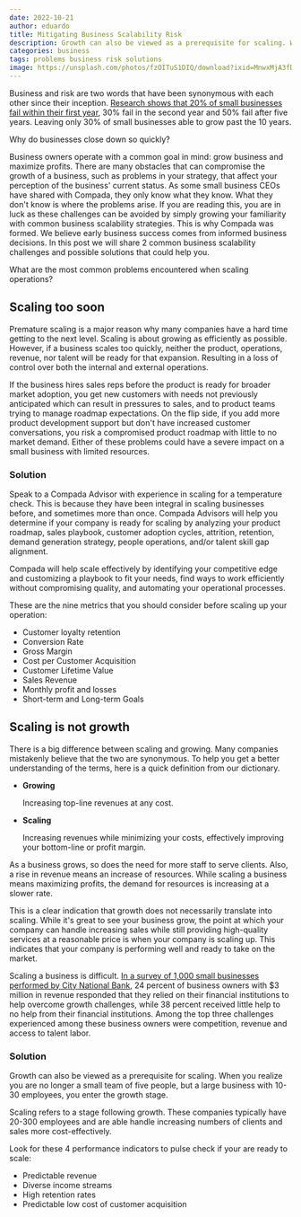```yaml
---
date: 2022-10-21
author: eduardo
title: Mitigating Business Scalability Risk
description: Growth can also be viewed as a prerequisite for scaling. When you realize you are no longer a small team of five people, but a large business with 10-30 employees, you enter the growth stage.
categories: business
tags: problems business risk solutions
image: https://unsplash.com/photos/fzOITuS1DIQ/download?ixid=MnwxMjA3fDB8MXxzZWFyY2h8Mnx8YnVzaW5lc3MlMjBwcm9ibGVtfGVufDB8fHx8MTY2NjIyMDk1NA&force=true&w=1920
---
```


Business and risk are two words that have been synonymous with each other since their inception. [Research shows that 20% of small businesses fail within their first year](https://www.fundera.com/blog/what-percentage-of-small-businesses-fail), 30% fail in the second year and 50% fail after five years. Leaving only 30% of small businesses able to grow past the 10 years.

Why do businesses close down so quickly?

Business owners operate with a common goal in mind: grow business and maximize profits. There are many obstacles that can compromise the growth of a business, such as problems in your strategy, that affect your perception of the business' current status. As some small business CEOs have shared with Compada, they only know what they know. What they don't know is where the problems arise. If you are reading this, you are in luck as these challenges can be avoided by simply growing your familiarity with common business scalability strategies. This is why Compada was formed. We believe early business success comes from informed business decisions. In this post we will share 2 common business scalability challenges and possible solutions that could help you.

What are the most common problems encountered when scaling operations?

## Scaling too soon

Premature scaling is a major reason why many companies have a hard time getting to the next level. Scaling is about growing as efficiently as possible. However, if a business scales too quickly, neither the product, operations, revenue, nor talent will be ready for that expansion. Resulting in a loss of control over both the internal and external operations.

If the business hires sales reps before the product is ready for broader market adoption, you get new customers with needs not previously anticipated which can result in pressures to sales, and to product teams trying to manage roadmap expectations. On the flip side, if you add more product development support but don't have increased customer conversations, you risk a compromised product roadmap with little to no market demand. Either of these problems could have a severe impact on a small business with limited resources.

### Solution

Speak to a Compada Advisor with experience in scaling for a temperature check. This is because they have been integral in scaling businesses before, and sometimes more than once. Compada Advisors will help you determine if your company is ready for scaling by analyzing your product roadmap, sales playbook, customer adoption cycles, attrition, retention, demand generation strategy, people operations, and/or talent skill gap alignment.

Compada will help scale effectively by identifying your competitive edge and customizing a playbook to fit your needs, find ways to work efficiently without compromising quality, and automating your operational processes.

These are the nine metrics that you should consider before scaling up your operation:

- Customer loyalty retention
- Conversion Rate
- Gross Margin
- Cost per Customer Acquisition
- Customer Lifetime Value
- Sales Revenue
- Monthly profit and losses
- Short-term and Long-term Goals

## Scaling is not growth

There is a big difference between scaling and growing. Many companies mistakenly believe that the two are synonymous. To help you get a better understanding of the terms, here is a quick definition from our dictionary.

- **Growing**

  Increasing top-line revenues at any cost.

- **Scaling**

  Increasing revenues while minimizing your costs, effectively improving your bottom-line or profit margin.

As a business grows, so does the need for more staff to serve clients. Also, a rise in revenue means an increase of resources. While scaling a business means maximizing profits, the demand for resources is increasing at a slower rate.

This is a clear indication that growth does not necessarily translate into scaling. While it's great to see your business grow, the point at which your company can handle increasing sales while still providing high-quality services at a reasonable price is when your company is scaling up. This indicates that your company is performing well and ready to take on the market.

Scaling a business is difficult. [In a survey of 1,000 small businesses performed by City National Bank](https://www.bizjournals.com/twincities/news/2019/01/24/4-ways-small-businesses-can-overcome-growth.html), 24 percent of business owners with $3 million in revenue responded that they relied on their financial institutions to help overcome growth challenges, while 38 percent received little help to no help from their financial institutions. Among the top three challenges experienced among these business owners were competition, revenue and access to talent labor.

### Solution

Growth can also be viewed as a prerequisite for scaling. When you realize you are no longer a small team of five people, but a large business with 10-30 employees, you enter the growth stage.

Scaling refers to a stage following growth. These companies typically have 20-300 employees and are able handle increasing numbers of clients and sales more cost-effectively.

Look for these 4 performance indicators to pulse check if your are ready to scale:

- Predictable revenue
- Diverse income streams
- High retention rates
- Predictable low cost of customer acquisition
